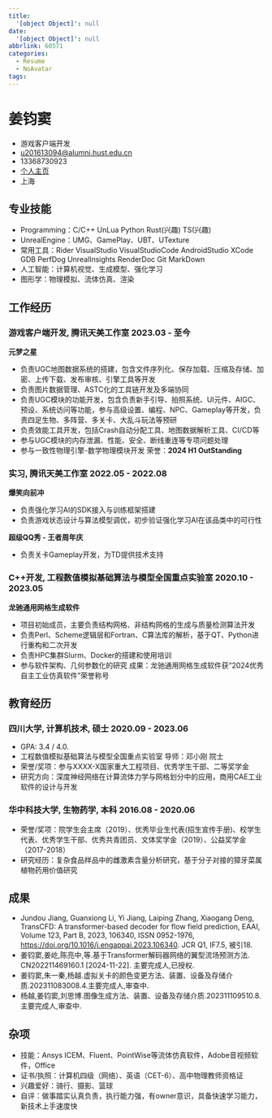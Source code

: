 ```yaml
---
title:
  '[object Object]': null
date:
  '[object Object]': null
abbrlink: 60571
categories:
  - Resume
  - NoAvatar
tags:
---
```


<!-- The (first) h1 will be used as the <title> of the HTML page -->
# 姜钧窦
<!-- The unordered list immediately after the h1 will be formatted on a single
line. It is intended to be used for contact details -->

- 游戏客户端开发
- u201613094@alumni.hust.edu.cn
- 13368730923
- [个人主页](https://hustjjd.github.io/)
- 上海

## 专业技能
<!-- The paragraph after the h1 and ul and before the first h2 is optional. It
is intended to be used for a short summary. -->
 - Programming：C/C++ UnLua Python Rust(兴趣) TS(兴趣)
 - UnrealEngine：UMG、GamePlay、UBT、UTexture
 - 常用工具：Rider VisualStudio VisualStudioCode AndroidStudio XCode GDB PerfDog UnrealInsights RenderDoc Git MarkDown
 - 人工智能：计算机视觉、生成模型、强化学习
 - 图形学：物理模拟、流体仿真、渲染

## 工作经历

<!-- You have to wrap the "left" and "right" half of these headings in spans by
hand -->
### <span>游戏客户端开发, 腾讯天美工作室</span> <span>2023.03 - 至今</span>

**元梦之星**

- 负责UGC地图数据系统的搭建，包含文件序列化、保存加载、压缩及存储、加密、上传下载、发布审核、引擎工具等开发
- 负责图片数据管理、ASTC化的工具链开发及多端协同
- 负责UGC模块的功能开发，包含负责新手引导、拍照系统、UI元件、AIGC、预设、系统访问等功能，参与高级设置、编程、NPC、Gameplay等开发，负责四足生物、多阵营、多关卡、大乱斗玩法等预研
- 负责效能工具开发，包括Crash自动分配工具、地图数据解析工具、CI/CD等
- 参与UGC模块的内存泄漏、性能、安全、断线重连等专项问题处理
- 参与一致性物理引擎-数学物理模块开发
荣誉：**2024 H1 OutStanding**

### <span>实习, 腾讯天美工作室</span> <span>2022.05 - 2022.08</span>

**爆笑向前冲**

- 负责强化学习AI的SDK接入与训练框架搭建
- 负责游戏状态设计与算法模型调优，初步验证强化学习AI在该品类中的可行性

**超级QQ秀 - 王者周年庆**

- 负责关卡Gameplay开发，为TD提供技术支持

### <span>C++开发, 工程数值模拟基础算法与模型全国重点实验室</span> <span>2020.10 - 2023.05</span>

**龙驰通用网格生成软件**
- 项目初始成员，主要负责结构网格、非结构网格的生成与质量检测算法开发
- 负责Perl、Scheme逻辑层和Fortran、C算法库的解析，基于QT、Python进行重构和二次开发
- 负责HPC集群Slurm、Docker的搭建和使用培训
- 参与软件架构、几何参数化的研究
成果：龙驰通用网格生成软件获“2024优秀自主工业仿真软件”荣誉称号

## 教育经历

### <span>**四川大学**, 计算机技术, 硕士</span> <span>2020.09 - 2023.06</span>

  - GPA: 3.4 / 4.0.
  - 工程数值模拟基础算法与模型全国重点实验室 导师：邓小刚 院士
  - 荣誉/奖项：参与XXXX-X国家重大工程项目、优秀学生干部、二等奖学金
  - 研究方向：深度神经网络在计算流体力学与网格划分中的应用，商用CAE工业软件的设计与开发

### <span>**华中科技大学**, 生物药学, 本科</span> <span>2016.08 - 2020.06</span>

  - 荣誉/奖项：院学生会主席（2019）、优秀毕业生代表(招生宣传手册)、校学生代表、优秀学生干部、优秀共青团员、文体奖学金（2019）、公益奖学金（2017-2018）
  - 研究经历：复杂食品样品中的雌激素含量分析研究，基于分子对接的獐牙菜属植物药用价值研究

## 成果

- Jundou Jiang, Guanxiong Li, Yi Jiang, Laiping Zhang, Xiaogang Deng, TransCFD: A transformer-based decoder for flow field prediction, EAAI, Volume 123, Part B, 2023, 106340, ISSN 0952-1976, https://doi.org/10.1016/j.engappai.2023.106340. JCR Q1, IF7.5, 被引18.
- 姜钧窦,姜屹,陈亮中,等.基于Transformer解码器网络的翼型流场预测方法. CN202211469160.1 [2024-11-22]. 主要完成人,已授权.
- 姜钧窦,朱一秦,杨越.虚拟关卡的颜色变更方法、装置、设备及存储介质.202311083008.4.主要完成人,审查中.
- 杨越,姜钧窦,刘思博.图像生成方法、装置、设备及存储介质.202311109510.8.主要完成人,审查中.

## 杂项

- 技能：Ansys ICEM、Fluent、PointWise等流体仿真软件，Adobe音视频软件，Office
- 证书/执照：计算机四级（网络）、英语（CET-6）、高中物理教师资格证
- 兴趣爱好：骑行、摄影、篮球
- 自评：做事踏实认真负责，执行能力强，有owner意识，具备快速学习能力，新技术上手速度快